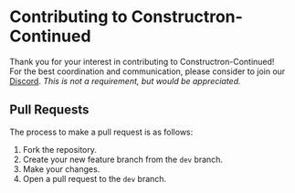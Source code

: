 # Contributing to Constructron-Continued

Thank you for your interest in contributing to Constructron-Continued!\
For the best coordination and communication, please consider to join our [Discord](https://discord.gg/m9TDSsH3u2). _This is not a requirement, but would be appreciated._

## Pull Requests

The process to make a pull request is as follows:

1. Fork the repository.
2. Create your new feature branch from the `dev` branch.
3. Make your changes.
4. Open a pull request to the `dev` branch.
